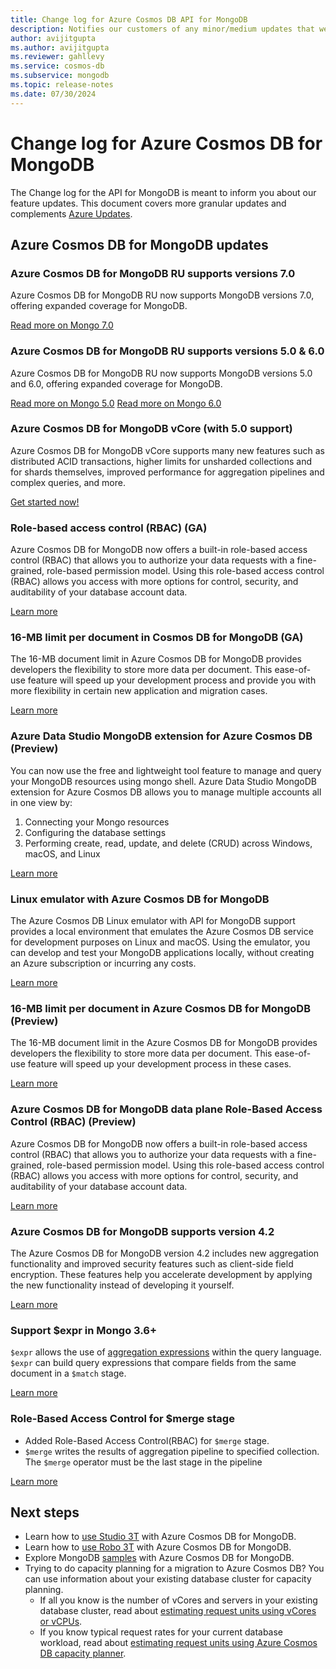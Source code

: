 ```yaml
---
title: Change log for Azure Cosmos DB API for MongoDB
description: Notifies our customers of any minor/medium updates that were pushed
author: avijitgupta
ms.author: avijitgupta
ms.reviewer: gahllevy
ms.service: cosmos-db
ms.subservice: mongodb
ms.topic: release-notes
ms.date: 07/30/2024
---
```


# Change log for Azure Cosmos DB for MongoDB

The Change log for the API for MongoDB is meant to inform you about our feature updates. This document covers more granular updates and complements [Azure Updates](https://azure.microsoft.com/updates/).

## Azure Cosmos DB for MongoDB updates

### Azure Cosmos DB for MongoDB RU supports versions 7.0

Azure Cosmos DB for MongoDB RU now supports MongoDB versions 7.0, offering expanded coverage for MongoDB.

[Read more on Mongo 7.0](./feature-support-70.md)

### Azure Cosmos DB for MongoDB RU supports versions 5.0 & 6.0

Azure Cosmos DB for MongoDB RU now supports MongoDB versions 5.0 and 6.0, offering expanded coverage for MongoDB.

[Read more on Mongo 5.0](./feature-support-50.md)
[Read more on Mongo 6.0](./feature-support-60.md)

### Azure Cosmos DB for MongoDB vCore (with 5.0 support)

Azure Cosmos DB for MongoDB vCore supports many new features such as distributed ACID transactions, higher limits for unsharded collections and for shards themselves, improved performance for aggregation pipelines and complex queries, and more.

[Get started now!](./vcore/quickstart-portal.md)

### Role-based access control (RBAC) (GA)

Azure Cosmos DB for MongoDB now offers a built-in role-based access control (RBAC) that allows you to authorize your data requests with a fine-grained, role-based permission model. Using this role-based access control (RBAC) allows you access with more options for control, security, and auditability of your database account data.

[Learn more](./how-to-setup-rbac.md)

### 16-MB limit per document in Cosmos DB for MongoDB (GA)

The 16-MB document limit in Azure Cosmos DB for MongoDB provides developers the flexibility to store more data per document. This ease-of-use feature will speed up your development process and provide you with more flexibility in certain new application and migration cases.

[Learn more](./feature-support-42.md#data-types)

### Azure Data Studio MongoDB extension for Azure Cosmos DB (Preview)

You can now use the free and lightweight tool feature to manage and query your MongoDB resources using mongo shell. Azure Data Studio MongoDB extension for Azure Cosmos DB allows you to manage multiple accounts all in one view by:

1. Connecting your Mongo resources
1. Configuring the database settings
1. Performing create, read, update, and delete (CRUD) across Windows, macOS, and Linux

[Learn more](https://aka.ms/cosmosdb-ads)

### Linux emulator with Azure Cosmos DB for MongoDB

The Azure Cosmos DB Linux emulator with API for MongoDB support provides a local environment that emulates the Azure Cosmos DB service for development purposes on Linux and macOS. Using the emulator, you can develop and test your MongoDB applications locally, without creating an Azure subscription or incurring any costs.

[Learn more](https://aka.ms/linux-emulator-mongo)

### 16-MB limit per document in Azure Cosmos DB for MongoDB (Preview)

The 16-MB document limit in the Azure Cosmos DB for MongoDB provides developers the flexibility to store more data per document. This ease-of-use feature will speed up your development process in these cases.

[Learn more](./introduction.md)

### Azure Cosmos DB for MongoDB data plane Role-Based Access Control (RBAC) (Preview)

Azure Cosmos DB for MongoDB now offers a built-in role-based access control (RBAC) that allows you to authorize your data requests with a fine-grained, role-based permission model. Using this role-based access control (RBAC) allows you access with more options for control, security, and auditability of your database account data.

[Learn more](./how-to-setup-rbac.md)

### Azure Cosmos DB for MongoDB supports version 4.2

The Azure Cosmos DB for MongoDB version 4.2 includes new aggregation functionality and improved security features such as client-side field encryption. These features help you accelerate development by applying the new functionality instead of developing it yourself.

[Learn more](./feature-support-42.md)

### Support $expr in Mongo 3.6+

`$expr` allows the use of [aggregation expressions](https://www.mongodb.com/docs/manual/meta/aggregation-quick-reference/#std-label-aggregation-expressions) within the query language.
`$expr` can build query expressions that compare fields from the same document in a `$match` stage.  

[Learn more](https://www.mongodb.com/docs/manual/reference/operator/query/expr/)

### Role-Based Access Control for $merge stage

- Added Role-Based Access Control(RBAC) for `$merge` stage.
- `$merge` writes the results of aggregation pipeline to specified collection. The `$merge` operator must be the last stage in the pipeline

[Learn more](https://www.mongodb.com/docs/manual/reference/operator/aggregation/merge/)

## Next steps

- Learn how to [use Studio 3T](connect-using-mongochef.md) with Azure Cosmos DB for MongoDB.
- Learn how to [use Robo 3T](connect-using-robomongo.md) with Azure Cosmos DB for MongoDB.
- Explore MongoDB [samples](nodejs-console-app.md) with Azure Cosmos DB for MongoDB.
- Trying to do capacity planning for a migration to Azure Cosmos DB? You can use information about your existing database cluster for capacity planning.
  - If all you know is the number of vCores and servers in your existing database cluster, read about [estimating request units using vCores or vCPUs](../convert-vcore-to-request-unit.md).
  - If you know typical request rates for your current database workload, read about [estimating request units using Azure Cosmos DB capacity planner](estimate-ru-capacity-planner.md).
